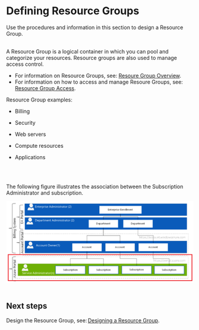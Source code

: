 # Defining Resource Groups 
Use the procedures and information in this section to design a Resource Group. 
<br />
<br />

A Resource Group is a logical container in which you can pool and categorize your resources. Resource groups are also used to 
manage access control. 

- For information on Resource Groups, see: [Resoure Group Overview](https://docs.microsoft.com/en-us/azure/azure-resource-manager/resource-group-overview#resource-groups). 
- For information on how to access and manage Resoure Groups, see: [Resource Group Access](https://docs.microsoft.com/en-us/azure/azure-resource-manager/resource-group-portal).

Resource Group examples:  
- Billing 

- Security 
- Web servers 
- Compute resources 
- Applications 
<br />
<br />

The following figure illustrates the association between the Subscription Administrator and subscription.  

![Enrollment](https://github.com/alvarovitta/Enrollment-and-Subscription/blob/master/_images/Enrollment2.png)
<br />
<br />

## Next steps 
Design the Resource Group, see: [Designing a Resource Group](3.1-Designing-a-Resource-Group.md). 

